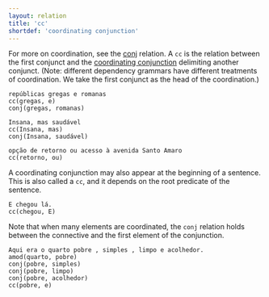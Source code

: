 ```yaml
---
layout: relation
title: 'cc'
shortdef: 'coordinating conjunction'
---
```


For more on coordination, see the [conj]() relation.
A `cc` is the relation between the first conjunct and
the [coordinating conjunction](../pos/CCONJ) delimiting another conjunct.
(Note: different dependency grammars have different treatments of coordination.
We take the first conjunct as the head of the coordination.)

~~~ sdparse
repúblicas gregas e romanas
cc(gregas, e)
conj(gregas, romanas)
~~~

~~~ sdparse
Insana, mas saudável
cc(Insana, mas)
conj(Insana, saudável)
~~~

~~~ sdparse
opção de retorno ou acesso à avenida Santo Amaro
cc(retorno, ou)
~~~

A coordinating conjunction may also appear at the beginning of a
sentence. This is also called a `cc`, and it depends on the root
predicate of the sentence.


~~~ sdparse
E chegou lá.
cc(chegou, E)
~~~

Note that when many elements are coordinated, the `conj` relation holds between the connective and the first element of the conjunction.

~~~ sdparse
Aqui era o quarto pobre , simples , limpo e acolhedor.
amod(quarto, pobre)
conj(pobre, simples)
conj(pobre, limpo)
conj(pobre, acolhedor)
cc(pobre, e)
~~~
<!-- Interlanguage links updated Út zář 29 20:31:45 CEST 2020 -->
